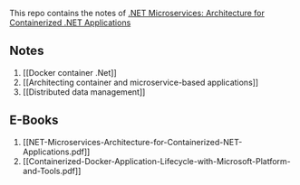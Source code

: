 This repo contains the notes of [.NET Microservices: Architecture for Containerized .NET Applications](https://learn.microsoft.com/en-gb/dotnet/architecture/microservices/)

## Notes
1. [[Docker container .Net]]
2. [[Architecting container and microservice-based applications]]
3. [[Distributed data management]]

## E-Books

1. [[NET-Microservices-Architecture-for-Containerized-NET-Applications.pdf]]
2. [[Containerized-Docker-Application-Lifecycle-with-Microsoft-Platform-and-Tools.pdf]]